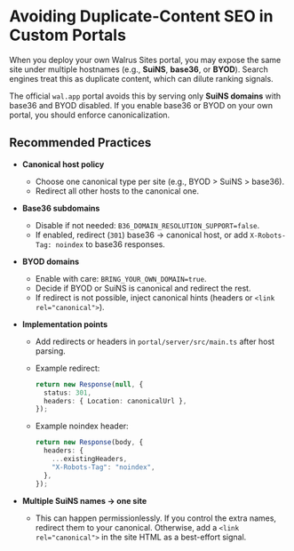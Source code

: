 # Avoiding Duplicate-Content SEO in Custom Portals

When you deploy your own Walrus Sites portal, you may expose the same site under multiple hostnames
(e.g., **SuiNS**, **base36**, or **BYOD**). Search engines treat this as duplicate content,
which can dilute ranking signals.

The official `wal.app` portal avoids this by serving only **SuiNS domains** with base36 and BYOD disabled.
If you enable base36 or BYOD on your own portal, you should enforce canonicalization.

## Recommended Practices

- **Canonical host policy**

  - Choose one canonical type per site (e.g., BYOD > SuiNS > base36).
  - Redirect all other hosts to the canonical one.

- **Base36 subdomains**

  - Disable if not needed: `B36_DOMAIN_RESOLUTION_SUPPORT=false`.
  - If enabled, redirect (`301`) base36 → canonical host, or add `X-Robots-Tag: noindex` to base36 responses.

- **BYOD domains**

  - Enable with care: `BRING_YOUR_OWN_DOMAIN=true`.
  - Decide if BYOD or SuiNS is canonical and redirect the rest.
  - If redirect is not possible, inject canonical hints (headers or `<link rel="canonical">`).

- **Implementation points**

  - Add redirects or headers in `portal/server/src/main.ts` after host parsing.
  - Example redirect:

    ```ts
    return new Response(null, {
      status: 301,
      headers: { Location: canonicalUrl },
    });
    ```

  - Example noindex header:

    ```ts
    return new Response(body, {
      headers: {
        ...existingHeaders,
        "X-Robots-Tag": "noindex",
      },
    });
    ```

- **Multiple SuiNS names → one site**
  - This can happen permissionlessly. If you control the extra names, redirect them to your canonical.
    Otherwise, add a `<link rel="canonical">` in the site HTML as a best-effort signal.
